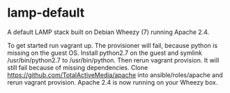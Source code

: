 lamp-default
============

A default LAMP stack built on Debian Wheezy (7) running Apache 2.4.

To get started run vagrant up. The provisioner will fail, because python is missing on the guest OS. Install python2.7 on the guest and symlink /usr/bin/python2.7 to /usr/bin/python. Then rerun vagrant provision. It will still fail because of missing dependencies. Clone https://github.com/TotalActiveMedia/apache into ansible/roles/apache and rerun vagrant provision. Apache 2.4 is now running on your Wheezy box.
